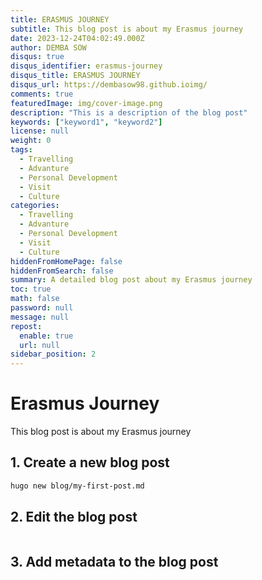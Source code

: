 ```yaml
---
title: ERASMUS JOURNEY
subtitle: This blog post is about my Erasmus journey
date: 2023-12-24T04:02:49.000Z
author: DEMBA SOW
disqus: true
disqus_identifier: erasmus-journey
disqus_title: ERASMUS JOURNEY
disqus_url: https://dembasow98.github.ioimg/
comments: true
featuredImage: img/cover-image.png
description: "This is a description of the blog post"
keywords: ["keyword1", "keyword2"]
license: null
weight: 0
tags:
  - Travelling
  - Advanture
  - Personal Development
  - Visit
  - Culture
categories:
  - Travelling
  - Advanture
  - Personal Development
  - Visit
  - Culture
hiddenFromHomePage: false
hiddenFromSearch: false
summary: A detailed blog post about my Erasmus journey
toc: true
math: false
password: null
message: null
repost:
  enable: true
  url: null
sidebar_position: 2
---
```



# Erasmus Journey

This blog post is about my Erasmus journey


## 1. Create a new blog post

```bash
hugo new blog/my-first-post.md
```

## 2. Edit the blog post

```bash

```


## 3. Add metadata to the blog post

```bash

```
